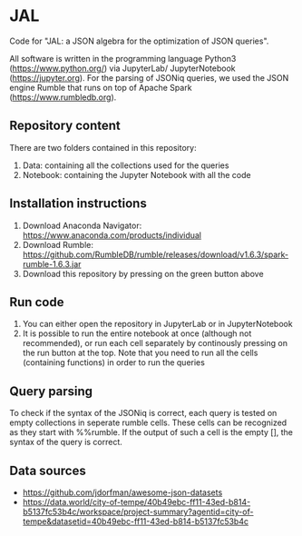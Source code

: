 # JAL

Code for "JAL: a JSON algebra for the optimization of JSON queries".

All software is written in the programming language Python3 (https://www.python.org/) via JupyterLab/ JupyterNotebook (https://jupyter.org). For the parsing of JSONiq queries, we used the JSON engine Rumble that runs on top of Apache Spark (https://www.rumbledb.org).

## Repository content
There are two folders contained in this repository:

1. Data: containing all the collections used for the queries
2. Notebook: containing the Jupyter Notebook with all the code

## Installation instructions
1. Download Anaconda Navigator: https://www.anaconda.com/products/individual
2. Download Rumble: https://github.com/RumbleDB/rumble/releases/download/v1.6.3/spark-rumble-1.6.3.jar
3. Download this repository by pressing on the green button above 

## Run code

1. You can either open the repository in JupyterLab or in JupyterNotebook
2. It is possible to run the entire notebook at once (although not recommended), or run each cell separately by continously pressing on the run button at the top. Note that you need to run all the cells (containing functions) in order to run the queries

## Query parsing
To check if the syntax of the JSONiq is correct, each query is tested on empty collections in seperate rumble cells. These cells can be recognized as they start with %%rumble. If the output of such a cell is the empty [], the syntax of the query is correct.

## Data sources

- https://github.com/jdorfman/awesome-json-datasets
- https://data.world/city-of-tempe/40b49ebc-ff11-43ed-b814-b5137fc53b4c/workspace/project-summary?agentid=city-of-tempe&datasetid=40b49ebc-ff11-43ed-b814-b5137fc53b4c

